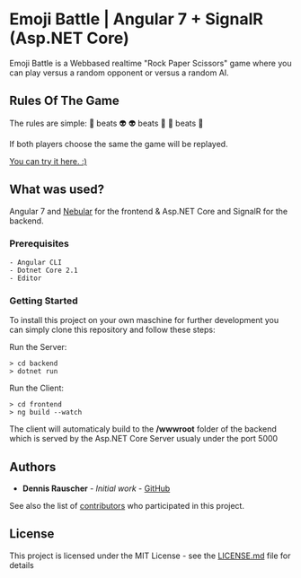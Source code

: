 # Emoji Battle | Angular 7 + SignalR (Asp.NET Core)

Emoji Battle is a Webbased realtime "Rock Paper Scissors" game where you can play versus a random opponent or versus a random AI.

## Rules Of The Game

The rules are simple:
👻 beats 👽
👽 beats 🤖
🤖 beats 👻

If both players choose the same the game will be replayed.

[You can try it here. :)](http://www.dropwizard.io/1.0.2/docs/)

## What was used?

Angular 7 and [Nebular](https://github.com/akveo/nebular) for the frontend & Asp.NET Core and SignalR for the backend.

### Prerequisites
```
- Angular CLI
- Dotnet Core 2.1
- Editor
```

### Getting Started

To install this project on your own maschine for further development you can simply clone this repository and follow these steps:

Run the Server:

```
> cd backend
> dotnet run
```

Run the Client:

```
> cd frontend
> ng build --watch
```

The client will automaticaly build to the **/wwwroot** folder of the backend which is served by the Asp.NET Core Server usualy under the port 5000


## Authors

* **Dennis Rauscher** - *Initial work* - [GitHub](https://github.com/DennisRauscher)

See also the list of [contributors](https://github.com/your/project/contributors) who participated in this project.

## License

This project is licensed under the MIT License - see the [LICENSE.md](LICENSE.md) file for details